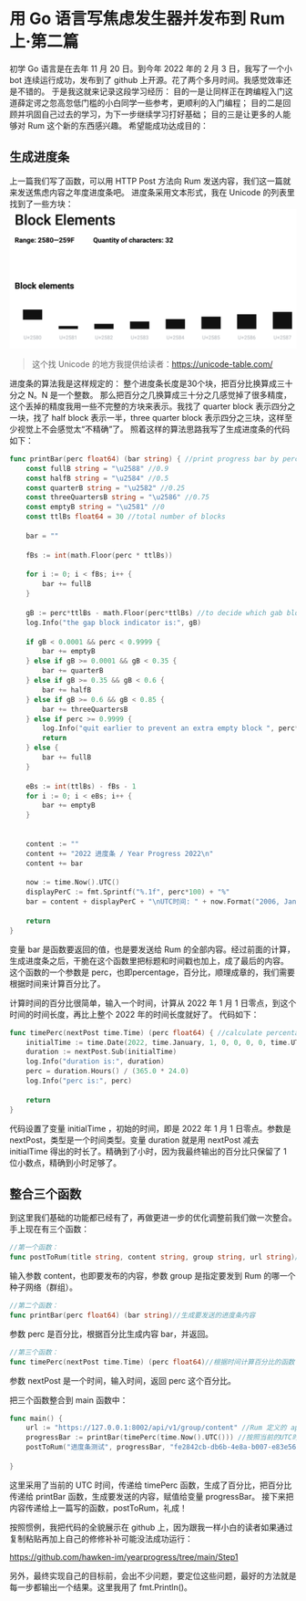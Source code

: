 # 用 Go 语言写焦虑发生器并发布到 Rum 上·第二篇

初学 Go 语言是在去年 11 月 20 日。到今年 2022 年的 2 月 3 日，我写了一个小 bot 连续运行成功，发布到了 github 上开源。花了两个多月时间。我感觉效率还是不错的。
于是我这就来记录这段学习经历：
目的一是让同样正在跨编程入门这道薛定谔之忽高忽低门槛的小白同学一些参考，更顺利的入门编程；
目的二是回顾并巩固自己过去的学习，为下一步继续学习打好基础；
目的三是让更多的人能够对 Rum 这个新的东西感兴趣。
希望能成功达成目的：

## 生成进度条
上一篇我们写了函数，可以用 HTTP Post 方法向 Rum 发送内容，我们这一篇就来发送焦虑内容之年度进度条吧。
进度条采用文本形式，我在 Unicode 的列表里找到了一些方块：
![](img/blocks.png)

>这个找 Unicode 的地方我提供给读者：https://unicode-table.com/

进度条的算法我是这样规定的：
整个进度条长度是30个块，把百分比换算成三十分之 N。N 是一个整数。
那么把百分之几换算成三十分之几感觉掉了很多精度，这个丢掉的精度我用一些不完整的方块来表示。我找了 quarter block 表示四分之一块，找了 half block 表示一半，three quarter block 表示四分之三块，这样至少视觉上不会感觉太“不精确”了。
照着这样的算法思路我写了生成进度条的代码如下：
``` Go
func printBar(perc float64) (bar string) { //print progress bar by percentage
	const fullB string = "\u2588" //0.9
	const halfB string = "\u2584" //0.5
	const quarterB string = "\u2582" //0.25
	const threeQuartersB string = "\u2586" //0.75
	const emptyB string = "\u2581" //0
	const ttlBs float64 = 30 //total number of blocks

	bar = ""

	fBs := int(math.Floor(perc * ttlBs))

	for i := 0; i < fBs; i++ {
		bar += fullB
	}
	
	gB := perc*ttlBs - math.Floor(perc*ttlBs) //to decide which gab block to chose.
	log.Info("the gap block indicator is:", gB)

	if gB < 0.0001 && perc < 0.9999 {
		bar += emptyB
	} else if gB >= 0.0001 && gB < 0.35 {
		bar += quarterB
	} else if gB >= 0.35 && gB < 0.6 {
		bar += halfB
	} else if gB >= 0.6 && gB < 0.85 {
		bar += threeQuartersB
	} else if perc >= 0.9999 {
		log.Info("quit earlier to prevent an extra empty block ", perc*ttlBs)
		return
	} else {
		bar += fullB
	}

	eBs := int(ttlBs) - fBs - 1
	for i := 0; i < eBs; i++ {
		bar += emptyB
	}


	content := ""
	content += "2022 进度条 / Year Progress 2022\n"
	content += bar

	now := time.Now().UTC()
	displayPerC := fmt.Sprintf("%.1f", perc*100) + "%"
	bar = content + displayPerC + "\nUTC时间: " + now.Format("2006, Jan 02, 15:04:05") + "\n"

	return
}
```

变量 bar 是函数要返回的值，也是要发送给 Rum 的全部内容。经过前面的计算，生成进度条之后，干脆在这个函数里把标题和时间戳也加上，成了最后的内容。
这个函数的一个参数是 perc，也即percentage，百分比，顺理成章的，我们需要根据时间来计算百分比了。

计算时间的百分比很简单，输入一个时间，计算从 2022 年 1 月 1 日零点，到这个时间的时间长度，再比上整个 2022 年的时间长度就好了。
代码如下：
``` GO
func timePerc(nextPost time.Time) (perc float64) { //calculate percentage
	initialTime := time.Date(2022, time.January, 1, 0, 0, 0, 0, time.UTC)
	duration := nextPost.Sub(initialTime)
	log.Info("duration is:", duration)
	perc = duration.Hours() / (365.0 * 24.0)
	log.Info("perc is:", perc)

	return
}
```

代码设置了变量 initialTime ，初始的时间，即是 2022 年 1 月 1 日零点。参数是 nextPost，类型是一个时间类型。变量 duration 就是用 nextPost 减去 initialTime 得出的时长了。精确到了小时，因为我最终输出的百分比只保留了 1 位小数点，精确到小时足够了。

## 整合三个函数
到这里我们基础的功能都已经有了，再做更进一步的优化调整前我们做一次整合。手上现在有三个函数：
``` Go
//第一个函数：
func postToRum(title string, content string, group string, url string)//发送内容给 Rum
```
输入参数 content，也即要发布的内容，参数 group 是指定要发到 Rum 的哪一个种子网络（群组）。

``` Go
//第二个函数：
func printBar(perc float64) (bar string)//生成要发送的进度条内容
```
参数 perc 是百分比，根据百分比生成内容 bar，并返回。

``` Go
//第三个函数：
func timePerc(nextPost time.Time) (perc float64)//根据时间计算百分比的函数
```
参数 nextPost 是一个时间，输入时间，返回 perc 这个百分比。

把三个函数整合到 main 函数中：
``` Go
func main() {	
	url := "https://127.0.0.1:8002/api/v1/group/content" //Rum 定义的 api
	progressBar := printBar(timePerc(time.Now().UTC())) //按照当前的UTC时间生成一个进度条
	postToRum("进度条测试", progressBar, "fe2842cb-db6b-4e8a-b007-e83e5603131c", url) //发布到Go语言学习小组

}

```

这里采用了当前的 UTC 时间，传递给 timePerc 函数，生成了百分比，把百分比传递给 printBar 函数，生成要发送的内容，赋值给变量 progressBar。
接下来把内容传递给上一篇写的函数，postToRum，礼成！

按照惯例，我把代码的全貌展示在 github 上，因为跟我一样小白的读者如果通过复制粘贴再加上自己的修修补补可能没法成功运行：

https://github.com/hawken-im/yearprogress/tree/main/Step1

另外，最终实现自己的目标前，会出不少问题，要定位这些问题，最好的方法就是每一步都输出一个结果。这里我用了 fmt.Println()。